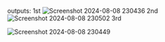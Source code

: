 outputs: 
1st 
![Screenshot 2024-08-08 230436](https://github.com/user-attachments/assets/0d038ea5-8385-4f60-84ec-d9e7b0999580)
2nd
![Screenshot 2024-08-08 230502](https://github.com/user-attachments/assets/81e45da6-a0a7-494e-ba13-0c852723b750)
3rd

![Screenshot 2024-08-08 230449](https://github.com/user-attachments/assets/96b4cdb2-9ccf-4d22-8823-f4d85eebb53c)
